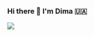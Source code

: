 ### Hi there 👋 I'm Dima 🇺🇦 


<a href="https://t.me/dmk_t"><img src="https://img.shields.io/badge/Telegram-2CA5E0?style=for-the-badge&logo=telegram&logoColor=white"></a>






    
      
